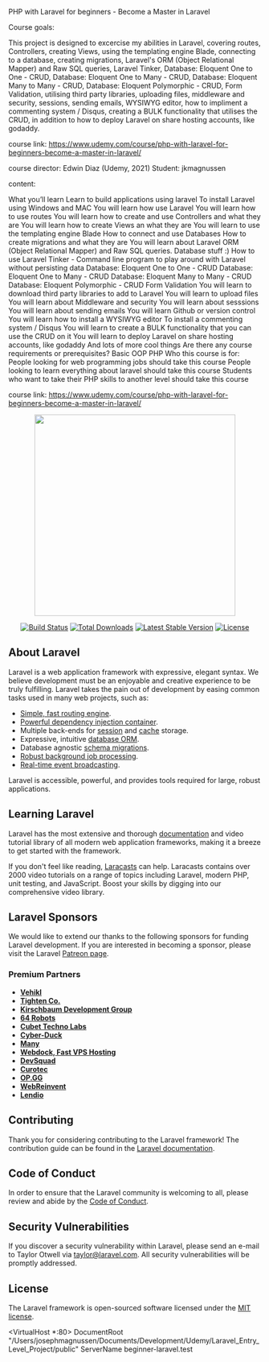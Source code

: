 PHP with Laravel for beginners - Become a Master in Laravel

Course goals:

This project is designed to excercise my abilities in Laravel, covering routes, Controllers, creating Views, using the templating engine Blade, connecting to a database, creating migrations, Laravel's ORM (Object Relational Mapper) and Raw SQL queries, Laravel Tinker, Database: Eloquent One to One - CRUD, Database: Eloquent One to Many - CRUD, Database: Eloquent Many to Many - CRUD, Database: Eloquent Polymorphic - CRUD, Form Validation, utilising third party libraries, uploading files, middleware and security, sessions, sending emails, WYSIWYG editor, how to impliment a commenting system / Disqus, creating a BULK functionality that utilises the CRUD, in addition to how to deploy Laravel on share hosting accounts, like godaddy.

course link: https://www.udemy.com/course/php-with-laravel-for-beginners-become-a-master-in-laravel/

course director: Edwin Diaz (Udemy, 2021) Student: jkmagnussen

content:

What you’ll learn Learn to build applications using laravel To install Laravel using Windows and MAC You will learn how use Laravel You will learn how to use routes You will learn how to create and use Controllers and what they are You will learn how to create Views an what they are You will learn to use the templating engine Blade How to connect and use Databases How to create migrations and what they are You will learn about Laravel ORM (Object Relational Mapper) and Raw SQL queries. Database stuff :) How to use Laravel Tinker - Command line program to play around with Laravel without persisting data Database: Eloquent One to One - CRUD Database: Eloquent One to Many - CRUD Database: Eloquent Many to Many - CRUD Database: Eloquent Polymorphic - CRUD Form Validation You will learn to download third party libraries to add to Laravel You will learn to upload files You will learn about Middleware and security You will learn about sesssions You will learn about sending emails You will learn Github or version control You will learn how to install a WYSIWYG editor To install a commenting system / Disqus You will learn to create a BULK functionality that you can use the CRUD on it You will learn to deploy Laravel on share hosting accounts, like godaddy And lots of more cool things Are there any course requirements or prerequisites? Basic OOP PHP Who this course is for: People looking for web programming jobs should take this course People looking to learn everything about laravel should take this course Students who want to take their PHP skills to another level should take this course

course link: https://www.udemy.com/course/php-with-laravel-for-beginners-become-a-master-in-laravel/

<p align="center"><a href="https://laravel.com" target="_blank"><img src="https://raw.githubusercontent.com/laravel/art/master/logo-lockup/5%20SVG/2%20CMYK/1%20Full%20Color/laravel-logolockup-cmyk-red.svg" width="400"></a></p>

<p align="center">
<a href="https://travis-ci.org/laravel/framework"><img src="https://travis-ci.org/laravel/framework.svg" alt="Build Status"></a>
<a href="https://packagist.org/packages/laravel/framework"><img src="https://img.shields.io/packagist/dt/laravel/framework" alt="Total Downloads"></a>
<a href="https://packagist.org/packages/laravel/framework"><img src="https://img.shields.io/packagist/v/laravel/framework" alt="Latest Stable Version"></a>
<a href="https://packagist.org/packages/laravel/framework"><img src="https://img.shields.io/packagist/l/laravel/framework" alt="License"></a>
</p>

## About Laravel

Laravel is a web application framework with expressive, elegant syntax. We believe development must be an enjoyable and creative experience to be truly fulfilling. Laravel takes the pain out of development by easing common tasks used in many web projects, such as:

-   [Simple, fast routing engine](https://laravel.com/docs/routing).
-   [Powerful dependency injection container](https://laravel.com/docs/container).
-   Multiple back-ends for [session](https://laravel.com/docs/session) and [cache](https://laravel.com/docs/cache) storage.
-   Expressive, intuitive [database ORM](https://laravel.com/docs/eloquent).
-   Database agnostic [schema migrations](https://laravel.com/docs/migrations).
-   [Robust background job processing](https://laravel.com/docs/queues).
-   [Real-time event broadcasting](https://laravel.com/docs/broadcasting).

Laravel is accessible, powerful, and provides tools required for large, robust applications.

## Learning Laravel

Laravel has the most extensive and thorough [documentation](https://laravel.com/docs) and video tutorial library of all modern web application frameworks, making it a breeze to get started with the framework.

If you don't feel like reading, [Laracasts](https://laracasts.com) can help. Laracasts contains over 2000 video tutorials on a range of topics including Laravel, modern PHP, unit testing, and JavaScript. Boost your skills by digging into our comprehensive video library.

## Laravel Sponsors

We would like to extend our thanks to the following sponsors for funding Laravel development. If you are interested in becoming a sponsor, please visit the Laravel [Patreon page](https://patreon.com/taylorotwell).

### Premium Partners

-   **[Vehikl](https://vehikl.com/)**
-   **[Tighten Co.](https://tighten.co)**
-   **[Kirschbaum Development Group](https://kirschbaumdevelopment.com)**
-   **[64 Robots](https://64robots.com)**
-   **[Cubet Techno Labs](https://cubettech.com)**
-   **[Cyber-Duck](https://cyber-duck.co.uk)**
-   **[Many](https://www.many.co.uk)**
-   **[Webdock, Fast VPS Hosting](https://www.webdock.io/en)**
-   **[DevSquad](https://devsquad.com)**
-   **[Curotec](https://www.curotec.com/services/technologies/laravel/)**
-   **[OP.GG](https://op.gg)**
-   **[WebReinvent](https://webreinvent.com/?utm_source=laravel&utm_medium=github&utm_campaign=patreon-sponsors)**
-   **[Lendio](https://lendio.com)**

## Contributing

Thank you for considering contributing to the Laravel framework! The contribution guide can be found in the [Laravel documentation](https://laravel.com/docs/contributions).

## Code of Conduct

In order to ensure that the Laravel community is welcoming to all, please review and abide by the [Code of Conduct](https://laravel.com/docs/contributions#code-of-conduct).

## Security Vulnerabilities

If you discover a security vulnerability within Laravel, please send an e-mail to Taylor Otwell via [taylor@laravel.com](mailto:taylor@laravel.com). All security vulnerabilities will be promptly addressed.

## License

The Laravel framework is open-sourced software licensed under the [MIT license](https://opensource.org/licenses/MIT).

<VirtualHost \*:80>
DocumentRoot "/Users/josephmagnussen/Documents/Development/Udemy/Laravel_Entry_Level_Project/public"
ServerName beginner-laravel.test
</VirtualHost>
